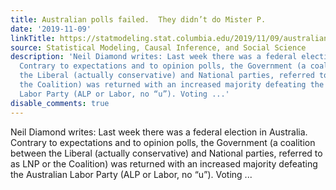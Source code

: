 ```yaml
---
title: Australian polls failed.  They didn’t do Mister P.
date: '2019-11-09'
linkTitle: https://statmodeling.stat.columbia.edu/2019/11/09/australian-polls-failed-they-didnt-do-mister-p/
source: Statistical Modeling, Causal Inference, and Social Science
description: 'Neil Diamond writes: Last week there was a federal election in Australia.
  Contrary to expectations and to opinion polls, the Government (a coalition between
  the Liberal (actually conservative) and National parties, referred to as LNP or
  the Coalition) was returned with an increased majority defeating the Australian
  Labor Party (ALP or Labor, no “u”). Voting ...'
disable_comments: true
---
```

Neil Diamond writes: Last week there was a federal election in Australia. Contrary to expectations and to opinion polls, the Government (a coalition between the Liberal (actually conservative) and National parties, referred to as LNP or the Coalition) was returned with an increased majority defeating the Australian Labor Party (ALP or Labor, no “u”). Voting ...